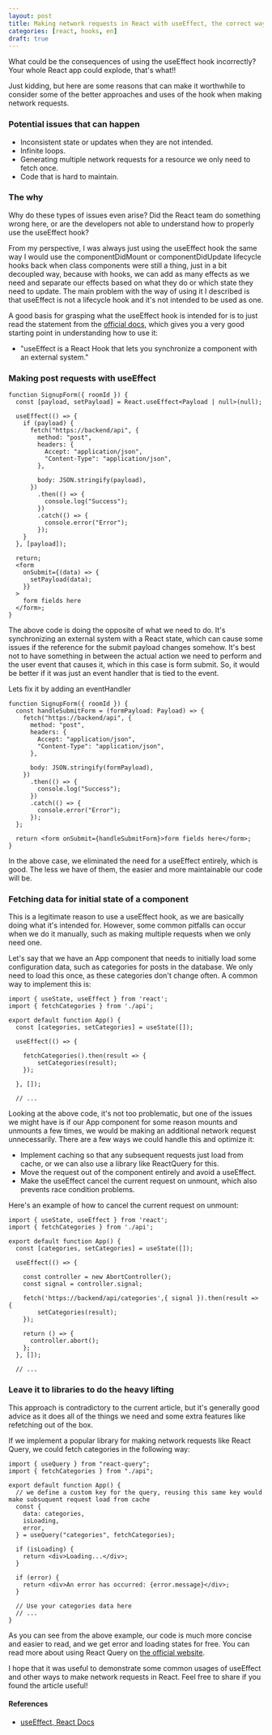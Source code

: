 ```yaml
---
layout: post
title: Making network requests in React with useEffect, the correct way.
categories: [react, hooks, en]
draft: true
---
```


What could be the consequences of using the useEffect hook incorrectly? Your whole React app could explode, that's what!!

Just kidding, but here are some reasons that can make it worthwhile to consider some of the better approaches and uses of the hook when making network requests.

<!--more-->

### Potential issues that can happen

- Inconsistent state or updates when they are not intended.
- Infinite loops.
- Generating multiple network requests for a resource we only need to fetch once.
- Code that is hard to maintain.

### The why

Why do these types of issues even arise? Did the React team do something wrong here, or are the developers not able to understand how to properly use the useEffect hook?

From my perspective, I was always just using the useEffect hook the same way I would use the componentDidMount or componentDidUpdate lifecycle hooks back when class components were still a thing, just in a bit decoupled way, because with hooks, we can add as many effects as we need and separate our effects based on what they do or which state they need to update. The main problem with the way of using it I described is that useEffect is not a lifecycle hook and it's not intended to be used as one.

A good basis for grasping what the useEffect hook is intended for is to just read the statement from the
[official docs](https://react.dev/reference/react/useEffect), which gives you a very good starting point in understanding how to use it:

- "useEffect is a React Hook that lets you synchronize a component with an external system."

### Making post requests with useEffect

```tsx
function SignupForm({ roomId }) {
  const [payload, setPayload] = React.useEffect<Payload | null>(null);

  useEffect(() => {
    if (payload) {
      fetch("https://backend/api", {
        method: "post",
        headers: {
          Accept: "application/json",
          "Content-Type": "application/json",
        },

        body: JSON.stringify(payload),
      })
        .then(() => {
          console.log("Success");
        })
        .catch(() => {
          console.error("Error");
        });
    }
  }, [payload]);

  return;
  <form
    onSubmit={(data) => {
      setPayload(data);
    }}
  >
    form fields here
  </form>;
}
```

The above code is doing the opposite of what we need to do. It's synchronizing an external system with a React state, which can cause some issues if the reference for the submit payload changes somehow. It's best not to have something in between the actual action we need to perform and the user event that causes it, which in this case is form submit. So, it would be better if it was just an event handler that is tied to the event.

Lets fix it by adding an eventHandler

```tsx
function SignupForm({ roomId }) {
  const handleSubmitForm = (formPayload: Payload) => {
    fetch("https://backend/api", {
      method: "post",
      headers: {
        Accept: "application/json",
        "Content-Type": "application/json",
      },

      body: JSON.stringify(formPayload),
    })
      .then(() => {
        console.log("Success");
      })
      .catch(() => {
        console.error("Error");
      });
  };

  return <form onSubmit={handleSubmitForm}>form fields here</form>;
}
```

In the above case, we eliminated the need for a useEffect entirely, which is good. The less we have of them, the easier and more maintainable our code will be.

### Fetching data for initial state of a component

This is a legitimate reason to use a useEffect hook, as we are basically doing what it's intended for. However, some common pitfalls can occur when we do it manually, such as making multiple requests when we only need one.

Let's say that we have an App component that needs to initially load some configuration data, such as categories for posts in the database. We only need to load this once, as these categories don't change often. A common way to implement this is:

```tsx
import { useState, useEffect } from 'react';
import { fetchCategories } from './api';

export default function App() {
  const [categories, setCategories] = useState([]);

  useEffect(() => {

    fetchCategories().then(result => {
        setCategories(result);
    });

  }, []);

  // ...

```

Looking at the above code, it's not too problematic, but one of the issues we might have is if our App component for some reason mounts and unmounts a few times, we would be making an additional network request unnecessarily. There are a few ways we could handle this and optimize it:

- Implement caching so that any subsequent requests just load from cache, or we can also use a library like ReactQuery for this.
- Move the request out of the component entirely and avoid a useEffect.
- Make the useEffect cancel the current request on unmount, which also prevents race condition problems.

Here's an example of how to cancel the current request on unmount:

```tsx
import { useState, useEffect } from 'react';
import { fetchCategories } from './api';

export default function App() {
  const [categories, setCategories] = useState([]);

  useEffect(() => {

    const controller = new AbortController();
    const signal = controller.signal;

    fetch('https://backend/api/categories',{ signal }).then(result => {
        setCategories(result);
    });

    return () => {
      controller.abort();
    };
  }, []);

  // ...

```

### Leave it to libraries to do the heavy lifting

This approach is contradictory to the current article, but it's generally good advice as it does all of the things we need and some extra features like refetching out of the box.

If we implement a popular library for making network requests like React Query, we could fetch categories in the following way:

```tsx
import { useQuery } from "react-query";
import { fetchCategories } from "./api";

export default function App() {
  // we define a custom key for the query, reusing this same key would make subsuquent request load from cache
  const {
    data: categories,
    isLoading,
    error,
  } = useQuery("categories", fetchCategories);

  if (isLoading) {
    return <div>Loading...</div>;
  }

  if (error) {
    return <div>An error has occurred: {error.message}</div>;
  }

  // Use your categories data here
  // ...
}
```

As you can see from the above example, our code is much more concise and easier to read, and we get error and loading states for free. You can read more about using React Query on [the official website](https://tanstack.com/query/v4/docs/react/reference/useQuery).

I hope that it was useful to demonstrate some common usages of useEffect and other ways to make network requests in React. Feel free to share if you found the article useful!

#### References

- [useEffect, React Docs](https://react.dev/reference/react/useEffect)
